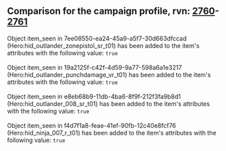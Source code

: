 ## Comparison for the campaign profile, rvn: [2760](https://github.com/PRO100KatYT/FortniteProfileRevisions/tree/main/profiles/campaign/2760%20campaign.json)-[2761](https://github.com/PRO100KatYT/FortniteProfileRevisions/tree/main/profiles/campaign/2761%20campaign.json)

Object item_seen in 7ee08550-ea24-45a9-a5f7-30d663dfccad (Hero:hid_outlander_zonepistol_sr_t01) has been added to the item's attributes with the following value: `true`
<br><br>
Object item_seen in 19a2125f-c42f-4d59-9a77-598a6a1e3217 (Hero:hid_outlander_punchdamage_vr_t01) has been added to the item's attributes with the following value: `true`
<br><br>
Object item_seen in e8eb68b9-11db-4ba6-8f9f-212f3fa9b8d1 (Hero:hid_outlander_008_sr_t01) has been added to the item's attributes with the following value: `true`
<br><br>
Object item_seen in f4d7f1a8-feae-41ef-90fb-12c40e8fcf76 (Hero:hid_ninja_007_r_t01) has been added to the item's attributes with the following value: `true`
<br><br>
